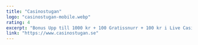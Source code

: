 ```yaml
---
title: "Casinostugan"
logo: "casinostugan-mobile.webp"
rating: 4
excerpt: "Bonus Upp till 1000 kr + 100 Gratissnurr + 100 kr i Live Casino"
link: "https://www.casinostugan.se"
---
```

